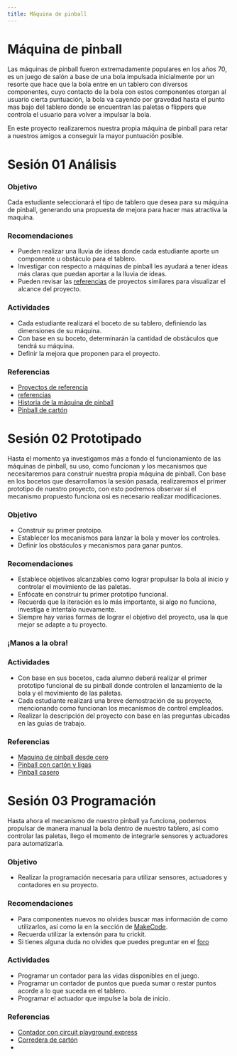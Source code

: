 ```yaml
---
title: Máquina de pinball
---
```


# Máquina de pinball
Las máquinas de pinball fueron extremadamente populares en los años 70, es un juego de salón a base de una bola impulsada inicialmente por un resorte que hace que la bola entre en un tablero con diversos componentes, cuyo contacto de la bola con estos componentes otorgan al usuario cierta puntuación, la bola va cayendo por gravedad hasta el punto mas bajo del tablero donde se encuentran las paletas o flippers que controla el usuario para volver a impulsar la bola.

En este proyecto realizaremos nuestra propia máquina de pinball para retar a nuestros amigos a conseguir la mayor puntuación posible.

# Sesión 01 Análisis
### Objetivo
Cada estudiante seleccionará el tipo de tablero que desea para su máquina de pinball, generando una propuesta de mejora para hacer mas atractiva la maquina.
### Recomendaciones
+ Pueden realizar una lluvia de ideas donde cada estudiante aporte un componente u obstáculo para el tablero.
+ Investigar con respecto a máquinas de pinball les ayudará a tener ideas más claras que puedan aportar a la lluvia de ideas.
+ Pueden revisar las [referencias](http://learn.makercademy.com/modules/referencias/Proyectos/) de proyectos similares para visualizar el alcance del proyecto.

### Actividades
+ Cada estudiante realizará el boceto de su tablero, definiendo las dimensiones de su máquina.
+ Con base en su boceto, determinarán la cantidad de obstáculos que tendrá su máquina.
+ Definir la mejora que proponen para el proyecto.

### Referencias
+ [Proyectos de referencia](http://learn.makercademy.com/modules/referencias/Proyectos/)
+ [referencias](http://learn.makercademy.com/modules/referencias/Proyectos/)
+ [Historia de la máquina de pinball](https://es.wikipedia.org/wiki/Pinball)
+ [Pinball de cartón](https://www.youtube.com/watch?v=NtTwnN6tcJU)

# Sesión 02 Prototipado
Hasta el momento ya investigamos más a fondo el funcionamiento de las máquinas de pinball, su uso, como funcionan y los mecanismos que necesitaremos para construir nuestra propia máquina de pinball. Con base en los bocetos que desarrollamos la sesión pasada, realizaremos el primer prototipo de nuestro proyecto, con esto podremos observar si el mecanismo propuesto funciona osi es necesario realizar modificaciones.

### Objetivo
+ Construir su primer protoipo.
+ Establecer los mecanismos para lanzar la bola y mover los controles.
+ Definir los obstáculos y mecanismos para ganar puntos.

### Recomendaciones
+ Establece objetivos alcanzables como lograr propulsar la bola al inicio y controlar el movimiento de las paletas. 
+ Enfócate en construir tu primer prototipo funcional.
+ Recuerda que la iteración es lo más importante, si algo no funciona, investiga e intentalo nuevamente.
+ Siempre hay varias formas de lograr el objetivo del proyecto, usa la que mejor se adapte a tu proyecto.

### ¡Manos a la obra!

### Actividades
+ Con base en sus bocetos, cada alumno deberá realizar el primer prototipo funcional de su pinball donde controlen el lanzamiento de la bola y el movimiento de las paletas.
+ Cada estudiante realizará una breve demostración de su proyecto, mencionando como funcionan los mecanismos de control empleados.
+ Realizar la descripción del proyecto con base en las preguntas ubicadas en las guías de trabajo.

### Referencias
+ [Maquina de pinball desde cero](https://www.youtube.com/watch?v=ih72s28W-mg&list=PLwgLGxqgWz6ApRQI90XvocVeNMb4eaDIq&pbjreload=10)
+ [Pinball con cartón y ligas](https://www.youtube.com/watch?v=bfXYEKSpJqI)
+ [Pinball casero](https://www.youtube.com/watch?v=yjPYhbXLToo)


# Sesión 03 Programación
Hasta ahora el mecanismo de nuestro pinball ya funciona, podemos propulsar de manera manual la bola dentro de nuestro tablero, asi como controlar las paletas, llego el momento de integrarle sensores y actuadores para automatizarla.

### Objetivo
+ Realizar la programación necesaria para utilizar sensores, actuadores y contadores en su proyecto.


### Recomendaciones 
+ Para componentes nuevos no olvides buscar mas información de como utilizarlos, así como la en la sección de [MakeCode](http://learn.makercademy.com/modules/referencias/Makecode/).
+ Recuerda utilizar la extensón para tu crickit.
+ Si tienes alguna duda no olvides que puedes preguntar en el [foro](http://makermex.com/forum/makercademy-124)

### Actividades
+ Programar un contador para las vidas disponibles en el juego.
+ Programar un contador de puntos que pueda sumar o restar puntos acorde a lo que suceda en el tablero.
+ Programar el actuador que impulse la bola de inicio.

### Referencias
+ [Contador con circuit playground express](https://learn.adafruit.com/perfect-pitch-machine/tracking-button-presses-with-a-counter)
+ [Corredera de cartón](https://learn.adafruit.com/cardboard-slider-crank)
+ 
